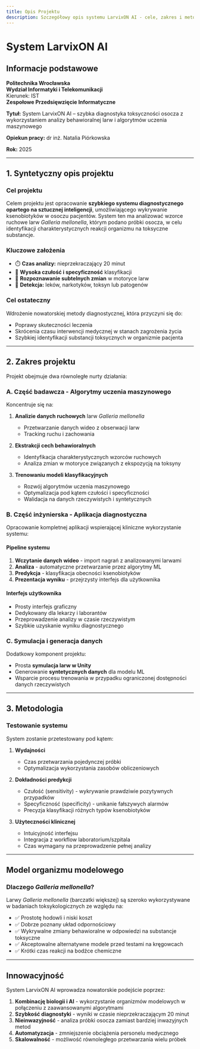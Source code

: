 ```yaml
---
title: Opis Projektu
description: Szczegółowy opis systemu LarvixON AI - cele, zakres i metodologia
---
```


# System LarvixON AI

## Informacje podstawowe

**Politechnika Wrocławska**  
**Wydział Informatyki i Telekomunikacji**  
Kierunek: IST  
**Zespołowe Przedsięwzięcie Informatyczne**

**Tytuł:** System LarvixON AI – szybka diagnostyka toksyczności osocza z wykorzystaniem analizy behawioralnej larw i algorytmów uczenia maszynowego

**Opiekun pracy:** dr inż. Natalia Piórkowska

**Rok:** 2025

---

## 1. Syntetyczny opis projektu

### Cel projektu

Celem projektu jest opracowanie **szybkiego systemu diagnostycznego opartego na sztucznej inteligencji**, umożliwiającego wykrywanie ksenobiotyków w osoczu pacjentów. System ten ma analizować wzorce ruchowe larw _Galleria mellonella_, którym podano próbki osocza, w celu identyfikacji charakterystycznych reakcji organizmu na toksyczne substancje.

### Kluczowe założenia

- ⏱️ **Czas analizy:** nieprzekraczający 20 minut
- 🎯 **Wysoka czułość i specyficzność** klasyfikacji
- 🔬 **Rozpoznawanie subtelnych zmian** w motoryce larw
- 💊 **Detekcja:** leków, narkotyków, toksyn lub patogenów

### Cel ostateczny

Wdrożenie nowatorskiej metody diagnostycznej, która przyczyni się do:

- Poprawy skuteczności leczenia
- Skrócenia czasu interwencji medycznej w stanach zagrożenia życia
- Szybkiej identyfikacji substancji toksycznych w organizmie pacjenta

---

## 2. Zakres projektu

Projekt obejmuje dwa równoległe nurty działania:

### A. Część badawcza - Algorytmy uczenia maszynowego

Koncentruje się na:

1. **Analizie danych ruchowych** larw _Galleria mellonella_

   - Przetwarzanie danych wideo z obserwacji larw
   - Tracking ruchu i zachowania

2. **Ekstrakcji cech behawioralnych**

   - Identyfikacja charakterystycznych wzorców ruchowych
   - Analiza zmian w motoryce związanych z ekspozycją na toksyny

3. **Trenowaniu modeli klasyfikacyjnych**
   - Rozwój algorytmów uczenia maszynowego
   - Optymalizacja pod kątem czułości i specyficzności
   - Walidacja na danych rzeczywistych i syntetycznych

### B. Część inżynierska - Aplikacja diagnostyczna

Opracowanie kompletnej aplikacji wspierającej kliniczne wykorzystanie systemu:

#### Pipeline systemu

1. **Wczytanie danych wideo** - import nagrań z analizowanymi larwami
2. **Analiza** - automatyczne przetwarzanie przez algorytmy ML
3. **Predykcja** - klasyfikacja obecności ksenobiotyków
4. **Prezentacja wyniku** - przejrzysty interfejs dla użytkownika

#### Interfejs użytkownika

- Prosty interfejs graficzny
- Dedykowany dla lekarzy i laborantów
- Przeprowadzenie analizy w czasie rzeczywistym
- Szybkie uzyskanie wyniku diagnostycznego

### C. Symulacja i generacja danych

Dodatkowy komponent projektu:

- Prosta **symulacja larw w Unity**
- Generowanie **syntetycznych danych** dla modelu ML
- Wsparcie procesu trenowania w przypadku ograniczonej dostępności danych rzeczywistych

---

## 3. Metodologia

### Testowanie systemu

System zostanie przetestowany pod kątem:

1. **Wydajności**

   - Czas przetwarzania pojedynczej próbki
   - Optymalizacja wykorzystania zasobów obliczeniowych

2. **Dokładności predykcji**

   - Czułość (sensitivity) - wykrywanie prawdziwie pozytywnych przypadków
   - Specyficzność (specificity) - unikanie fałszywych alarmów
   - Precyzja klasyfikacji różnych typów ksenobiotyków

3. **Użyteczności klinicznej**
   - Intuicyjność interfejsu
   - Integracja z workflow laboratorium/szpitala
   - Czas wymagany na przeprowadzenie pełnej analizy

---

## Model organizmu modelowego

### Dlaczego _Galleria mellonella_?

Larwy _Galleria mellonella_ (barczatki większej) są szeroko wykorzystywane w badaniach toksykologicznych ze względu na:

- ✅ Prostotę hodowli i niski koszt
- ✅ Dobrze poznany układ odpornościowy
- ✅ Wykrywalne zmiany behawioralne w odpowiedzi na substancje toksyczne
- ✅ Akceptowalne alternatywne modele przed testami na kręgowcach
- ✅ Krótki czas reakcji na bodźce chemiczne

---

## Innowacyjność

System LarvixON AI wprowadza nowatorskie podejście poprzez:

1. **Kombinację biologii i AI** - wykorzystanie organizmów modelowych w połączeniu z zaawansowanymi algorytmami
2. **Szybkość diagnostyki** - wyniki w czasie nieprzekraczającym 20 minut
3. **Nieinwazyjność** - analiza próbki osocza zamiast bardziej inwazyjnych metod
4. **Automatyzacja** - zmniejszenie obciążenia personelu medycznego
5. **Skalowalność** - możliwość równoległego przetwarzania wielu próbek
